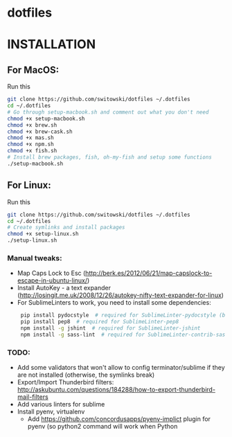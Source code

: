 dotfiles
========

# INSTALLATION

## For MacOS:
Run this
```sh
git clone https://github.com/switowski/dotfiles ~/.dotfiles
cd ~/.dotfiles
# Go through setup-macbook.sh and comment out what you don't need
chmod +x setup-macbook.sh
chmod +x brew.sh
chmod +x brew-cask.sh
chmod +x mas.sh
chmod +x npm.sh
chmod +x fish.sh
# Install brew packages, fish, oh-my-fish and setup some functions
./setup-macbook.sh
```


## For Linux:
Run this
```sh
git clone https://github.com/switowski/dotfiles ~/.dotfiles
cd ~/.dotfiles
# Create symlinks and install packages
chmod +x setup-linux.sh
./setup-linux.sh
```

### Manual tweaks:
* Map Caps Lock to Esc (http://berk.es/2012/06/21/map-capslock-to-escape-in-ubuntu-linux/)
* Install AutoKey - a text expander (http://losingit.me.uk/2008/12/26/autokey-nifty-text-expander-for-linux)
* For SublimeLinters to work, you need to install some dependencies:
    ```sh
     pip install pydocstyle  # required for SublimeLinter-pydocstyle (basically pep257)
     pip install pep8  # required for SublimeLinter-pep8
     npm install -g jshint  # required for SublimeLinter-jshint
     npm install -g sass-lint  # required for SublimeLinter-contrib-sass-lint
     ```

### TODO:
* Add some validators that won't allow to config terminator/sublime if they are not installed (otherwise, the symlinks break)
* Export/Import Thunderbird filters: http://askubuntu.com/questions/184288/how-to-export-thunderbird-mail-filters
* Add various linters for sublime
* Install pyenv, virtualenv
    + Add https://github.com/concordusapps/pyenv-implict plugin for pyenv (so python2 command will work when Python
